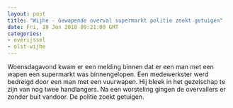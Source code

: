 ```yaml
---
layout: post
title: "Wijhe - Gewapende overval supermarkt politie zoekt getuigen"
date: Fri, 19 Jan 2018 09:21:00 GMT
categories: 
- overijssel 
- olst-wijhe 
---
```


Woensdagavond kwam er een melding binnen dat er een man met een wapen een supermarkt was binnengelopen. Een medewerkster werd bedreigd door een man met een vuurwapen. Hij bleek in het gezelschap te zijn van nog twee handlangers. Na een worsteling gingen de overvallers er zonder buit vandoor. De politie zoekt getuigen.
